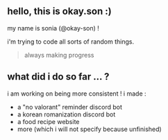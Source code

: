 ## hello, this is okay.son :)
my name is sonia (@okay-son) !

i'm trying to code all sorts of random things.
> always making progress

## what did i do so far ... ?
i am working on being more consistent !
i made :
- a "no valorant" reminder discord bot
- a korean romanization discord bot
- a food recipe website
- more (which i will not specify because unfinished)

<!---
okay-son/okay-son is a ✨ special ✨ repository because its `README.md` (this file) appears on your GitHub profile.
You can click the Preview link to take a look at your changes.
--->
